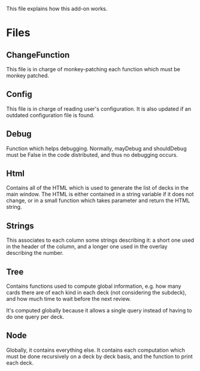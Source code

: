 This file explains how this add-on works.

# Files
## ChangeFunction
This file is in charge of monkey-patching each function which must be
monkey patched.

## Config
This file is in charge of reading user's configuration. It is also updated
if an outdated configuration file is found.

## Debug
Function which helps debugging. Normally, mayDebug and shouldDebug
must be False in the code distributed, and thus no debugging occurs.

## Html
Contains all of the HTML which is used to generate the list of decks in
the main window. The HTML is either contained in a string variable if
it does not change, or in a small function which takes parameter and
return the HTML string.

## Strings
This associates to each column some strings describing it: a short one
used in the header of the column, and a longer one used in the overlay
describing the number.

## Tree
Contains functions used to compute global information, e.g. how
many cards there are of each kind in each deck (not considering the
subdeck), and how much time to wait before the next review.

It's computed globally because it allows a single query instead
of having to do one query per deck.

## Node
Globally, it contains everything else. It contains each computation
which must be done recursively on a deck by deck basis, and the
function to print each deck.
